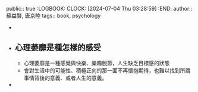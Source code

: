 public:: true
:LOGBOOK:
CLOCK: [2024-07-04 Thu 03:28:59]
:END:
author:: 蘇益賢, 唐京睦
tags:: book, psychology

-
- ## 心理萎靡是種怎樣的感受
	- 心理萎靡是一種感覺與快樂、樂趣脫節，人生缺乏目標感的狀態
	- 會對生活中的可能性、積極正向的那一面不再懷抱期待，也難以找到所謂事情背後的意義、或者人生的意義。
-